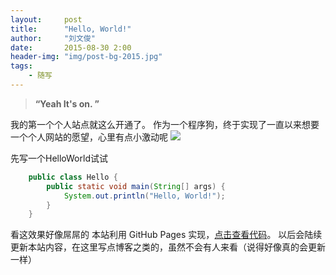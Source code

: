 ```yaml
---
layout:     post
title:      "Hello, World!"
author:     "刘文俊"
date:       2015-08-30 2:00
header-img: "img/post-bg-2015.jpg"
tags:
    - 随写
---
```


> **“Yeah It's on. ”**

我的第一个个人站点就这么开通了。
作为一个程序狗，终于实现了一直以来想要一个个人网站的愿望，心里有点小激动呢 <img style="display: inline;" src="https://www.liuwj.me/files/in-post/hello-world-laugh.gif"/>

<!-- more -->

先写一个HelloWorld试试

````java
	public class Hello {
		public static void main(String[] args) {
			System.out.println("Hello, World!");
		}
	}
````

看这效果好像屌屌的<i class="emoji emoji-relieved"></i><i class="emoji emoji-relieved"></i><i class="emoji emoji-relieved"></i>
本站利用 GitHub Pages 实现，[点击查看代码](https://github.com/vincentlauvlwj/vincentlauvlwj.github.io)。
以后会陆续更新本站内容，在这里写点博客之类的，虽然不会有人来看（说得好像真的会更新一样）